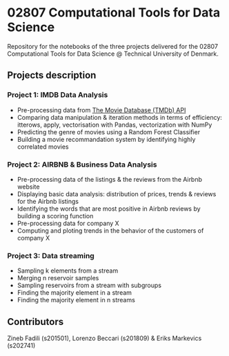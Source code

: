 # 02807 Computational Tools for Data Science
Repository for the notebooks of the three projects delivered for the 02807 Computational Tools for Data Science @ Technical University of Denmark.

## Projects description

### Project 1: IMDB Data Analysis
- Pre-processing data from [The Movie Database (TMDb) API](https://developers.themoviedb.org/3/getting-started/introduction)
- Comparing data manipulation & iteration methods in terms of efficiency: itterows, apply, vectorisation with Pandas, vectorization with NumPy
- Predicting the genre of movies using a Random Forest Classifier
- Building a movie recommandation system by identifying highly correlated movies

### Project 2: AIRBNB & Business Data Analysis
- Pre-processing data of the listings & the reviews from the Airbnb website
- Displaying basic data analysis: distribution of prices, trends & reviews for the Airbnb listings
- Identifying the words that are most positive in Airbnb reviews by building a scoring function
- Pre-processing data for company X
- Computing and ploting trends in the behavior of the customers of company X

### Project 3: Data streaming
- Sampling k elements from a stream 
- Merging n reservoir samples 
- Sampling reservoirs from a stream with subgroups
- Finding the majority element in a stream 
- Finding the majority element in n streams

## Contributors
Zineb Fadili (s201501), Lorenzo Beccari (s201809) & Eriks Markevics (s202741)
